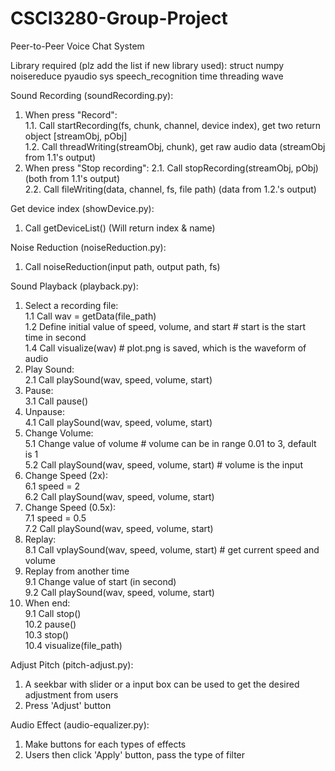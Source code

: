 # CSCI3280-Group-Project
Peer-to-Peer Voice Chat System

Library required (plz add the list if new library used):
struct
numpy
noisereduce
pyaudio
sys
speech_recognition
time
threading
wave

Sound Recording (soundRecording.py):
1. When press "Record":<br>
1.1. Call startRecording(fs, chunk, channel, device index), get two return object [streamObj, pObj]<br>
1.2. Call threadWriting(streamObj, chunk), get raw audio data (streamObj from 1.1's output)<br>
2. When press "Stop recording":
2.1. Call stopRecording(streamObj, pObj) (both from 1.1's output)<br>
2.2. Call fileWriting(data, channel, fs, file path) (data from 1.2.'s output)<br>

Get device index (showDevice.py):
1. Call getDeviceList() (Will return index & name)

Noise Reduction (noiseReduction.py):
1. Call noiseReduction(input path, output path, fs)

Sound Playback (playback.py):<br>
1. Select a recording file:<br>
1.1 Call wav = getData(file_path)<br>
1.2 Define initial value of speed, volume, and start # start is the start time in second<br>
1.4 Call visualize(wav) # plot.png is saved, which is the waveform of audio<br>
2. Play Sound:<br>
2.1 Call playSound(wav, speed, volume, start)<br>
3. Pause:<br>
3.1 Call pause()<br>
4. Unpause:<br>
4.1 Call playSound(wav, speed, volume, start)<br>
5. Change Volume:<br>
5.1 Change value of volume # volume can be in range 0.01 to 3, default is 1<br>
5.2 Call playSound(wav, speed, volume, start) # volume is the input<br>
6. Change Speed (2x):<br>
6.1 speed = 2<br>
6.2 Call playSound(wav, speed, volume, start)<br>
7. Change Speed (0.5x):<br>
7.1 speed = 0.5<br>
7.2 Call playSound(wav, speed, volume, start)<br>
8. Replay:<br>
8.1 Call vplaySound(wav, speed, volume, start) # get current speed and volume<br>
9. Replay from another time<br>
9.1 Change value of start (in second)<br>
9.2 Call playSound(wav, speed, volume, start)<br>
9. When end:<br>
9.1 Call stop()<br>
10.2 pause()<br>
10.3 stop()<br>
10.4 visualize(file_path)<br>

Adjust Pitch (pitch-adjust.py):
1. A seekbar with slider or a input box can be used to get the desired adjustment from users
2. Press 'Adjust' button

Audio Effect (audio-equalizer.py):
1. Make buttons for each types of effects
2. Users then click 'Apply' button, pass the type of filter

